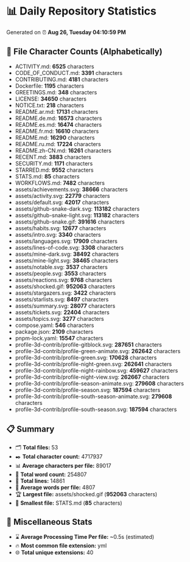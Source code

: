 # 📊 Daily Repository Statistics
Generated on ⏰ **Aug 26, Tuesday 04:10:59 PM**

## 📂 File Character Counts (Alphabetically)
- ACTIVITY.md: **6525** characters
- CODE_OF_CONDUCT.md: **3391** characters
- CONTRIBUTING.md: **4181** characters
- Dockerfile: **1195** characters
- GREETINGS.md: **348** characters
- LICENSE: **34650** characters
- NOTICE.txt: **218** characters
- README.ar.md: **17131** characters
- README.de.md: **16573** characters
- README.es.md: **16474** characters
- README.fr.md: **16610** characters
- README.md: **16290** characters
- README.ru.md: **17224** characters
- README.zh-CN.md: **16261** characters
- RECENT.md: **3883** characters
- SECURITY.md: **1171** characters
- STARRED.md: **9552** characters
- STATS.md: **85** characters
- WORKFLOWS.md: **7482** characters
- assets/achievements.svg: **38666** characters
- assets/activity.svg: **22779** characters
- assets/default.svg: **42017** characters
- assets/github-snake-dark.svg: **113182** characters
- assets/github-snake-light.svg: **113182** characters
- assets/github-snake.gif: **391616** characters
- assets/habits.svg: **12677** characters
- assets/intro.svg: **3340** characters
- assets/languages.svg: **17909** characters
- assets/lines-of-code.svg: **3308** characters
- assets/mine-dark.svg: **38492** characters
- assets/mine-light.svg: **38465** characters
- assets/notable.svg: **3537** characters
- assets/people.svg: **3553** characters
- assets/reactions.svg: **9768** characters
- assets/shocked.gif: **952063** characters
- assets/stargazers.svg: **3422** characters
- assets/starlists.svg: **8497** characters
- assets/summary.svg: **28077** characters
- assets/tickets.svg: **22404** characters
- assets/topics.svg: **3277** characters
- compose.yaml: **546** characters
- package.json: **2109** characters
- pnpm-lock.yaml: **15547** characters
- profile-3d-contrib/profile-gitblock.svg: **287651** characters
- profile-3d-contrib/profile-green-animate.svg: **262642** characters
- profile-3d-contrib/profile-green.svg: **170628** characters
- profile-3d-contrib/profile-night-green.svg: **262641** characters
- profile-3d-contrib/profile-night-rainbow.svg: **459627** characters
- profile-3d-contrib/profile-night-view.svg: **262667** characters
- profile-3d-contrib/profile-season-animate.svg: **279608** characters
- profile-3d-contrib/profile-season.svg: **187594** characters
- profile-3d-contrib/profile-south-season-animate.svg: **279608** characters
- profile-3d-contrib/profile-south-season.svg: **187594** characters

## 📋 Summary
- 🗂️ **Total files:** 53
- ✒️ **Total character count:** 4717937
- 📊 **Average characters per file:** 89017
- 📝 **Total word count:** 254807
- 🧾 **Total lines:** 14861
- 📐 **Average words per file:** 4807
- 🏆 **Largest file:** assets/shocked.gif (**952063** characters)
- 🥉 **Smallest file:** STATS.md (**85** characters)

## 🌟 Miscellaneous Stats
- ⌛ **Average Processing Time Per file:** ~0.5s (estimated)
- 🔥 **Most common file extension:** yml
- 🌐 **Total unique extensions:** 40
